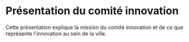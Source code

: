 # Présentation du comité innovation

Cette présentation explique la mission du comité innovation
et de ce que représente l'innovation au sein de la ville.